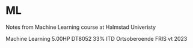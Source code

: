 # ML
Notes from Machine Learning course at Halmstad Univeristy

Machine Learning 5.00HP DT8052 33% ITD Ortsoberoende FRIS vt 2023

